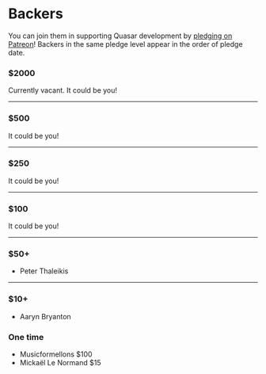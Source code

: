 # Backers

You can join them in supporting Quasar development by [pledging on Patreon](https://www.patreon.com/quasarframework)! Backers in the same pledge level appear in the order of pledge date.

### $2000

Currently vacant. It could be you!

---

### $500

It could be you!

---

### $250

It could be you!

---

### $100

It could be you!

---

### $50+

- Peter Thaleikis

---

### $10+

- Aaryn Bryanton

### One time

- Musicformellons $100
- Mickaël Le Normand $15
